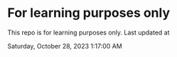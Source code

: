 # For learning purposes only
This repo is for learning purposes only.
Last updated at

Saturday, October 28, 2023 1:17:00 AM

